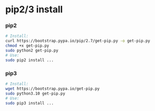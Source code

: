 # pip2/3 install

### pip2

```bash
# Install:
curl https://bootstrap.pypa.io/pip/2.7/get-pip.py -o get-pip.py
chmod +x get-pip.py
sudo python2 get-pip.py
# Use:
sudo pip2 install ...
```

### pip3

```bash
# Install:
wget https://bootstrap.pypa.io/get-pip.py
sudo python3.10 get-pip.py
# Use:
sudo pip3 install ...
```
